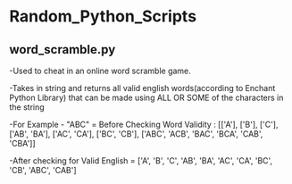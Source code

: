 # Random_Python_Scripts


<h2>word_scramble.py</h2>


-Used to cheat in an online word scramble game.


-Takes in string and returns all valid english words(according to Enchant Python Library) that can be made using ALL OR SOME of the characters in the string


-For Example - "ABC"  =  Before Checking Word Validity :  [['A'], ['B'], ['C'], ['AB', 'BA'], ['AC', 'CA'], ['BC', 'CB'], ['ABC', 'ACB', 'BAC', 'BCA', 'CAB', 'CBA']]


-After checking for Valid English =  ['A', 'B', 'C', 'AB', 'BA', 'AC', 'CA', 'BC', 'CB', 'ABC', 'CAB']




